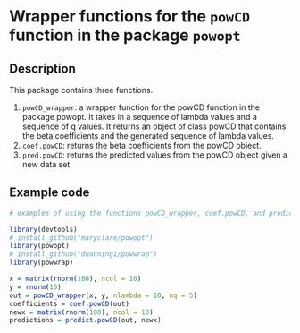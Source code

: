 # Wrapper functions for the `powCD` function in the package `powopt`

## Description

This package contains three functions.

1. `powCD_wrapper`: a wrapper function for the powCD function in the package powopt.
   It takes in a sequence of lambda values and a sequence of q values. 
   It returns an object of class powCD that contains the beta coefficients and the generated sequence of lambda values.
2. `coef.powCD`: returns the beta coefficients from the powCD object.
3. `pred.powCD`: returns the predicted values from the powCD object given a new data set.

## Example code

```r
# examples of using the functions powCD_wrapper, coef.powCD, and predict.powCD

library(devtools)
# install_github("maryclare/powopt")
library(powopt)
# install_github("duanning1/powwrap")
library(powwrap)

x = matrix(rnorm(100), ncol = 10)
y = rnorm(10)
out = powCD_wrapper(x, y, nlambda = 10, nq = 5)
coefficients = coef.powCD(out)
newx = matrix(rnorm(100), ncol = 10)
predictions = predict.powCD(out, newx)
```
